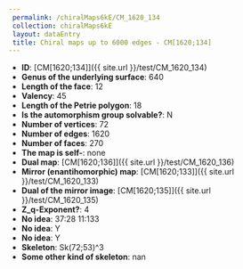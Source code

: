 ```yaml
--- 
 permalink: /chiralMaps6kE/CM_1620_134 
 collection: chiralMaps6kE
 layout: dataEntry
 title: Chiral maps up to 6000 edges - CM[1620;134]
---
```


- **ID**: [CM[1620;134]]({{ site.url }}/test/CM_1620_134)
- **Genus of the underlying surface**: 640
- **Length of the face**: 12
- **Valency**: 45
- **Length of the Petrie polygon**: 18
- **Is the automorphism group solvable?**: N
- **Number of vertices**: 72
- **Number of edges**: 1620
- **Number of faces**: 270
- **The map is self-**: none
- **Dual map**: [CM[1620;136]]({{ site.url }}/test/CM_1620_136)
- **Mirror (enantihomorphic) map**: [CM[1620;133]]({{ site.url }}/test/CM_1620_133)
- **Dual of the mirror image**: [CM[1620;135]]({{ site.url }}/test/CM_1620_135)
- **Z_q-Exponent?**: 4
- **No idea**:  37:28 11:133
- **No idea**: Y
- **No idea**: Y
- **Skeleton**: Sk(72;53)^3
- **Some other kind of skeleton**: nan
